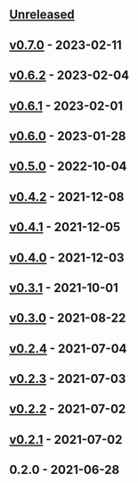 <a name="unreleased"></a>
## [Unreleased]


<a name="v0.7.0"></a>
## [v0.7.0] - 2023-02-11

<a name="v0.6.2"></a>
## [v0.6.2] - 2023-02-04

<a name="v0.6.1"></a>
## [v0.6.1] - 2023-02-01

<a name="v0.6.0"></a>
## [v0.6.0] - 2023-01-28

<a name="v0.5.0"></a>
## [v0.5.0] - 2022-10-04

<a name="v0.4.2"></a>
## [v0.4.2] - 2021-12-08

<a name="v0.4.1"></a>
## [v0.4.1] - 2021-12-05

<a name="v0.4.0"></a>
## [v0.4.0] - 2021-12-03

<a name="v0.3.1"></a>
## [v0.3.1] - 2021-10-01

<a name="v0.3.0"></a>
## [v0.3.0] - 2021-08-22

<a name="v0.2.4"></a>
## [v0.2.4] - 2021-07-04

<a name="v0.2.3"></a>
## [v0.2.3] - 2021-07-03

<a name="v0.2.2"></a>
## [v0.2.2] - 2021-07-02

<a name="v0.2.1"></a>
## [v0.2.1] - 2021-07-02

<a name="0.2.0"></a>
## 0.2.0 - 2021-06-28

[Unreleased]: https://github.com/ohkrab/krab/compare/v0.7.0...HEAD
[v0.7.0]: https://github.com/ohkrab/krab/compare/v0.6.2...v0.7.0
[v0.6.2]: https://github.com/ohkrab/krab/compare/v0.6.1...v0.6.2
[v0.6.1]: https://github.com/ohkrab/krab/compare/v0.6.0...v0.6.1
[v0.6.0]: https://github.com/ohkrab/krab/compare/v0.5.0...v0.6.0
[v0.5.0]: https://github.com/ohkrab/krab/compare/v0.4.2...v0.5.0
[v0.4.2]: https://github.com/ohkrab/krab/compare/v0.4.1...v0.4.2
[v0.4.1]: https://github.com/ohkrab/krab/compare/v0.4.0...v0.4.1
[v0.4.0]: https://github.com/ohkrab/krab/compare/v0.3.1...v0.4.0
[v0.3.1]: https://github.com/ohkrab/krab/compare/v0.3.0...v0.3.1
[v0.3.0]: https://github.com/ohkrab/krab/compare/v0.2.4...v0.3.0
[v0.2.4]: https://github.com/ohkrab/krab/compare/v0.2.3...v0.2.4
[v0.2.3]: https://github.com/ohkrab/krab/compare/v0.2.2...v0.2.3
[v0.2.2]: https://github.com/ohkrab/krab/compare/v0.2.1...v0.2.2
[v0.2.1]: https://github.com/ohkrab/krab/compare/0.2.0...v0.2.1
